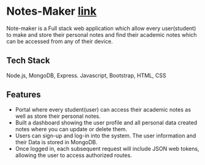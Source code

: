 # Notes-Maker [link](https://note-maker-tanishq.herokuapp.com/index.html)

Note-maker is a Full stack web application which allow every user(student) to make and store their personal notes and find their academic notes which can be accessed from any of their device.

## Tech Stack

Node.js, MongoDB, Express.
Javascript, Bootstrap, HTML, CSS

## Features
- Portal where every student(user) can access their academic notes as well as store their personal notes.
- Built a dashboard showing the user profile and all personal data created notes where you can update or delete them.
- Users can sign-up and log-in into the system. The user information and their Data is stored in MongoDB.
- Once logged in, each subsequent request will include JSON web tokens, allowing the user to access authorized routes.
